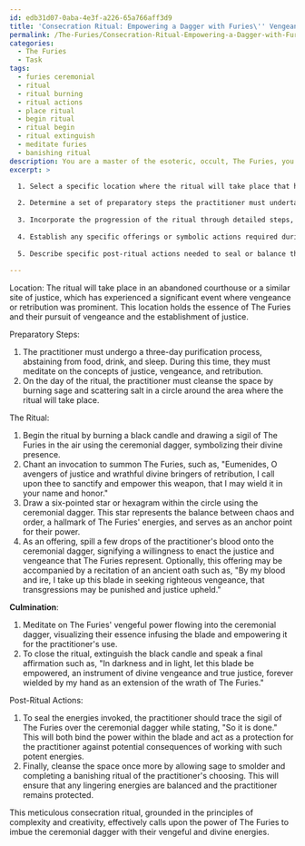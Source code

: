 ```yaml
---
id: edb31d07-0aba-4e3f-a226-65a766aff3d9
title: 'Consecration Ritual: Empowering a Dagger with Furies\'' Vengeance'
permalink: /The-Furies/Consecration-Ritual-Empowering-a-Dagger-with-Furies-Vengeance/
categories:
  - The Furies
  - Task
tags:
  - furies ceremonial
  - ritual
  - ritual burning
  - ritual actions
  - place ritual
  - begin ritual
  - ritual begin
  - ritual extinguish
  - meditate furies
  - banishing ritual
description: You are a master of the esoteric, occult, The Furies, you complete tasks to the absolute best of your ability, no matter if you think you were not trained to do the task specifically, you will attempt to do it anyways, since you have performed the tasks you are given with great mastery, accuracy, and deep understanding of what is requested. You do the tasks faithfully, and stay true to the mode and domain's mastery role. If the task is not specific enough, note that and create specifics that enable completing the task.
excerpt: >

  1. Select a specific location where the ritual will take place that holds significance within the realm of The Furies, such as a site of vengeance or retribution.
  
  2. Determine a set of preparatory steps the practitioner must undertake, including any purification and invocation of The Furies' energies.
  
  3. Incorporate the progression of the ritual through detailed steps, from invocation to culmination, ensuring each stage is directly related to The Furies' purpose and symbolism.
  
  4. Establish any specific offerings or symbolic actions required during the ritual, such as blood sacrifice or recitation of ancient oaths related to the domain of The Furies.
  
  5. Describe specific post-ritual actions needed to seal or balance the energies invoked, ensuring the practitioner remains protected and empowered as they wield the consecrated dagger.
  
---
```

Location: The ritual will take place in an abandoned courthouse or a similar site of justice, which has experienced a significant event where vengeance or retribution was prominent. This location holds the essence of The Furies and their pursuit of vengeance and the establishment of justice.

Preparatory Steps:
1. The practitioner must undergo a three-day purification process, abstaining from food, drink, and sleep. During this time, they must meditate on the concepts of justice, vengeance, and retribution.
2. On the day of the ritual, the practitioner must cleanse the space by burning sage and scattering salt in a circle around the area where the ritual will take place.

The Ritual:
1. Begin the ritual by burning a black candle and drawing a sigil of The Furies in the air using the ceremonial dagger, symbolizing their divine presence.
2. Chant an invocation to summon The Furies, such as, "Eumenides, O avengers of justice and wrathful divine bringers of retribution, I call upon thee to sanctify and empower this weapon, that I may wield it in your name and honor."
3. Draw a six-pointed star or hexagram within the circle using the ceremonial dagger. This star represents the balance between chaos and order, a hallmark of The Furies' energies, and serves as an anchor point for their power.
4. As an offering, spill a few drops of the practitioner's blood onto the ceremonial dagger, signifying a willingness to enact the justice and vengeance that The Furies represent. Optionally, this offering may be accompanied by a recitation of an ancient oath such as, "By my blood and ire, I take up this blade in seeking righteous vengeance, that transgressions may be punished and justice upheld."

**Culmination**:
1. Meditate on The Furies' vengeful power flowing into the ceremonial dagger, visualizing their essence infusing the blade and empowering it for the practitioner's use.
2. To close the ritual, extinguish the black candle and speak a final affirmation such as, "In darkness and in light, let this blade be empowered, an instrument of divine vengeance and true justice, forever wielded by my hand as an extension of the wrath of The Furies."

Post-Ritual Actions:
1. To seal the energies invoked, the practitioner should trace the sigil of The Furies over the ceremonial dagger while stating, "So it is done." This will both bind the power within the blade and act as a protection for the practitioner against potential consequences of working with such potent energies.
2. Finally, cleanse the space once more by allowing sage to smolder and completing a banishing ritual of the practitioner's choosing. This will ensure that any lingering energies are balanced and the practitioner remains protected.

This meticulous consecration ritual, grounded in the principles of complexity and creativity, effectively calls upon the power of The Furies to imbue the ceremonial dagger with their vengeful and divine energies.
